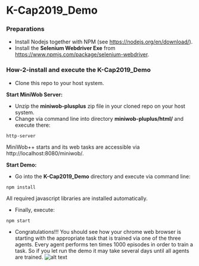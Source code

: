 # K-Cap2019_Demo

### Preparations
* Install Nodejs together with NPM (see https://nodejs.org/en/download/).
* Install the **Selenium Webdriver Exe** from https://www.npmjs.com/package/selenium-webdriver.

### How-2-install and execute the K-Cap2019_Demo
* Clone this repo to your host system.

__Start MiniWob Server:__ 
* Unzip the **miniwob-plusplus** zip file in your cloned repo on your host system.
* Change  via command line into directory **miniwob-pluplus/html/** and execute there:
``` console
http-server
```
MiniWob++ starts and its web tasks are accessible via http://localhost:8080/miniwob/.

__Start Demo:__ 
* Go into the **K-Cap2019_Demo** directory and execute via command line: 
``` console
npm install
```
All required javascript libraries are installed automatically.

* Finally, execute:
``` console
npm start 
```
* Congratulations!!! You should see how your chrome web browser is starting with the appropriate task that is trained via one of the three agents. Every agent performs ten times 1000 episodes in order to train a task. So if you let run the demo it may take several days until all agents are trained.
![alt text](https://github.com/nmerkle/K-Cap2019_Demo/blob/master/screenshot.png "MiniWob++ Task execution")


